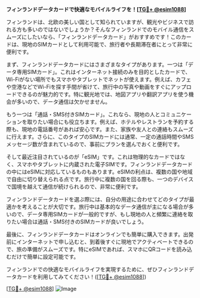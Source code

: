 **フィンランドデータカードで快適なモバイルライフを！[[TG💪+ @esim1088](https://t.me/s/esim1088)]**

フィンランドは、北欧の美しい国として知られていますが、観光やビジネスで訪れる方も多いのではないでしょうか？そんなフィンランドでのモバイル通信をスムーズにしたいなら、「フィンランドデータカード」がおすすめです！このカードは、現地のSIMカードとして利用可能で、旅行者や長期滞在者にとって非常に便利です。

まず、フィンランドデータカードにはさまざまなタイプがあります。一つは「データ専用SIMカード」。これはインターネット接続のみを目的としたカードで、Wi-Fiがない場所でもスマホやタブレットでネットが使えます。例えば、カフェや空港などでWi-Fiを探す手間が省けて、旅行中の写真や動画をすぐにアップロードできるのが魅力的です。特に観光地では、地図アプリや翻訳アプリを使う機会が多いので、データ通信は欠かせません。

もう一つは「通話・SMS付きSIMカード」。これなら、現地の人とコミュニケーションを取りたい場合にも役立ちます。例えば、ホテルやレストランを予約する際も、現地の電話番号があれば安心です。また、家族や友人との連絡もスムーズに行えます。さらに、このタイプのSIMカードには通常、一定の通話時間やSMSメッセージ数が含まれているので、事前にプランを選んでおくと便利です。

そして最近注目されているのが「eSIM」です。これは物理的なカードではなく、スマホやタブレットに内蔵された電子SIMです。フィンランドデータカードの中にはeSIMに対応しているものもあります。eSIMの利点は、複数の国や地域で自由に切り替えられる点です。旅行中に複数の国を回る際も、一つのデバイスで国境を越えて通信が続けられるので、非常に便利です。

フィンランドデータカードを選ぶ際には、自分の用途に合わせてどのタイプが最適かを考えることが大切です。旅行中は基本的なデータ通信が主になる場合が多いので、データ専用SIMカードが一般的ですが、もし現地の人と頻繁に連絡を取りたい場合は通話・SMS付きのSIMカードが良いでしょう。

最後に、フィンランドデータカードはオンラインでも簡単に購入できます。出発前にインターネットで申し込むと、到着後すぐに現地でアクティベートできるので、旅の準備がスムーズです。特にeSIMであれば、スマホにQRコードを読み込むだけで簡単に設定可能です。

フィンランドでの快適なモバイルライフを実現するために、ぜひフィンランドデータカードを利用してみてください！([[TG💪+ @esim1088](https://t.me/s/esim1088)]) 

[[TG💪+ @esim1088](https://t.me/s/esim1088)] 
![Image](https://i.postimg.cc/Y0z9fWf4/image.png)